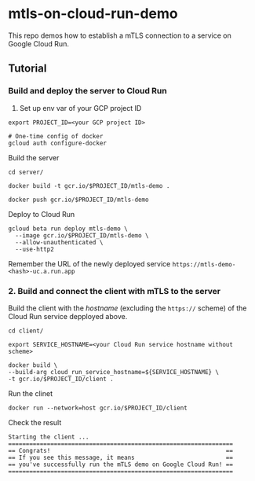 # mtls-on-cloud-run-demo

This repo demos how to establish a mTLS connection to a service on Google Cloud
Run.

## Tutorial

### Build and deploy the server to Cloud Run

1. Set up env var of your GCP project ID

```
export PROJECT_ID=<your GCP project ID>

# One-time config of docker
gcloud auth configure-docker

```

Build the server

```
cd server/

docker build -t gcr.io/$PROJECT_ID/mtls-demo .

docker push gcr.io/$PROJECT_ID/mtls-demo
```

Deploy to Cloud Run

```
gcloud beta run deploy mtls-demo \
  --image gcr.io/$PROJECT_ID/mtls-demo \
  --allow-unauthenticated \
  --use-http2
```

Remember the URL of the newly deployed service
`https://mtls-demo-<hash>-uc.a.run.app`

### 2. Build and connect the client with mTLS to the server

Build the client with the *hostname* (excluding the `https://` scheme) of the
Cloud Run service depployed above.

```
cd client/

export SERVICE_HOSTNAME=<your Cloud Run service hostname without scheme>

docker build \
--build-arg cloud_run_service_hostname=${SERVICE_HOSTNAME} \
-t gcr.io/$PROJECT_ID/client .
```

Run the clinet

```
docker run --network=host gcr.io/$PROJECT_ID/client
```

Check the result

```
Starting the client ...
================================================================
== Congrats!                                                  ==
== If you see this message, it means                          ==
== you've successfully run the mTLS demo on Google Cloud Run! ==
================================================================
```




